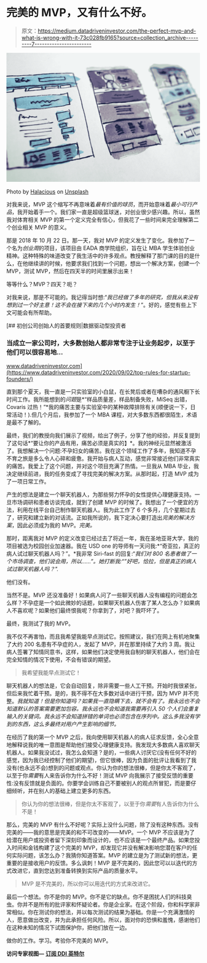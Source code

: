 # 完美的 MVP，又有什么不好。

> 原文：<https://medium.datadriveninvestor.com/the-perfect-mvp-and-what-is-wrong-with-it-73c028fb9165?source=collection_archive---------7----------------------->

![](img/3054cac5048d3564db7554586fb04555.png)

Photo by [Halacious](https://unsplash.com/@halacious?utm_source=unsplash&utm_medium=referral&utm_content=creditCopyText) on [Unsplash](https://unsplash.com/s/photos/prototype?utm_source=unsplash&utm_medium=referral&utm_content=creditCopyText)

对我来说，MVP 这个缩写不再意味着*最有价值的球员*，而开始意味着*最小可行产品*，我开始着手一个。我们家一直是超级篮球迷，对创业很少感兴趣。所以，虽然我对体育相关 MVP 的第一个定义完全有信心，但我花了一些时间来完全理解第二个创业相关 MVP 的意义。

那是 2018 年 10 月 22 日。那一天，我对 MVP 的定义发生了变化。我参加了一个名为*创业周*的项目，该项目由 EADA 商学院组织，旨在让 MBA 学生体验创业精神。这种特殊的味道改变了我生活中的许多观点。教授解释了那门课的目的是什么，在他继续讲的时候，他要求我们找到一个问题，想出一个解决方案，创建一个 MVP，测试 MVP，然后在四天半的时间里展示出来！

等等什么？MVP？四天？呃？

对我来说，那是不可能的。我记得当时想:“*我已经做了多年的研究，但我从来没有想到过一个好主意！这不会在接下来的几个小时内发生！*”。好的，感觉有些上下文可能会有所帮助。

[](https://www.datadriveninvestor.com/2020/09/02/top-rules-for-startup-founders/) [## 初创公司创始人的首要规则|数据驱动型投资者

### 当成立一家公司时，大多数创始人都非常专注于让业务起步，以至于他们可以很容易地…

www.datadriveninvestor.com](https://www.datadriveninvestor.com/2020/09/02/top-rules-for-startup-founders/) 

直到那个夏天，我一直是一只实验室的小白鼠，在长凳后或者在嘈杂的通风橱下长时间工作。我所能想到的*问题*是*“样品质量差，样品制备失败，MiSeq 出错，Covaris 过热！”*我的痛苦主要与实验室中的某种故障排除有关(顺便说一下，日常活动！).但几个月后，我参加了一个 MBA 课程，对大多数东西都很陌生，术语是最不了解的。

最终，我们的教授向我们展示了视频，给出了例子，分享了他的经验，并反复提到了这句话*“要让你的产品有用，痛苦必须是真实的】*。我的神经元显然被激活了。我想解决一个问题:不孕妇女的痛苦。我在这个领域工作了多年，我知道不孕不育之旅是多么令人心碎和疲惫。我开始与病人互动，感觉非常接近他们非常真实的痛苦。我爱上了这个问题，并对这个项目充满了热情。一旦我从 MBA 毕业，我决定继续前进，我的任务变成了寻找完美的解决方案。从那时起，打造 MVP 成为了一项日常工作。

产生的想法是建立一个聊天机器人，为那些努力怀孕的女性提供心理健康支持。一旦市场调研和患者访谈完成，就到了创建 MVP 的时候了。我想出了一个便宜的方法，利用在线平台自己制作聊天机器人。我为此工作了 6 个多月，几个星期过去了，研究和建立新的对话流。正如我所说的，我下定决心要打造出*完美的解决方案*，因此必须成为我的 MVP。*完美。*

那时，距离我对 MVP 的定义改变已经过去了将近一年，我在圣地亚哥大学，我的项目被选为校园创业加速器。我在 USD one 的导师有一天问我:*“奇亚拉，真正的病人试过聊天机器人吗？”。*我非常 Siri-fast 的回复:“*我们对 800 名患者做了一个市场调查，他们说会用，所以……”。*她打断我:“*”好吧，恰拉，但是真正的病人试过聊天机器人吗？".*

他们没有。

当然不是。MVP 还没准备好！如果病人问了一些聊天机器人没有编程的问题会怎么样？不孕症是一个如此微妙的话题，如果聊天机器人伤害了某人怎么办？如果病人不喜欢呢？如果他们最终恨我呢？你拿到了，对吧？我吓坏了。

最终，我测试了我的 MVP。

我不仅不再害怕，而且我希望我能早点测试它。按照建议，我们在网上有机地聚集了大约 200 名患有不孕症的人，发起了 MVP，并在那里持续了大约 3 周。我让病人签署了知情同意书，这样，如果他们决定使用我自制的聊天机器人，他们会在完全知情的情况下使用，不会有错误的期望。

> 我希望我能早点测试它！

聊天机器人的想法是，它会自动回复，除非需要一些人工干预。开始时我很紧张，但后来我忙着干预。是的，我不得不在大多数对话中进行干预，因为 MVP 并不完整。*我就知道！但是你知道吗？如果我一直隐瞒下去，就不会有了。我永远也不会知道默认的答案需要更加包容。我永远也不会知道我需要再引入 50 个人们会重复输入的关键词。我永远不会知道拼错的单词也必须包含在序列中。这么多我没有学到的东西，这么多最终对用户产生影响的细节。*

在经历了我的第一个 MVP 之后，我向使用聊天机器人的病人征求反馈，全心全意地解释说我的唯一意图是帮助他们接受心理健康支持。我发现大多数病人喜欢聊天机器人。如果我没试过，我怎么会知道？是的，一些病人讨厌它(没有任何不好的感觉，因为我已经控制了他们的期望)，但它很棒，因为负面的批评让我看到了我没有(也永远不会)想到的问题或观点。你认为你的想法很棒，但是你太不客观了，以至于你*需要*有人来告诉你为什么不好！测试 MVP 向我展示了接受反馈的重要性:没有反馈就是负面的。你要学会训练自己不要被别人的观点所冒犯，而是要仔细倾听，并在别人的基础上建立更多的东西。

> 你认为你的想法很棒，但是你太不客观了，以至于你*需要*有人告诉你为什么不是！

那么，完美的 MVP 有什么不好呢？实际上没什么问题，除了没有这种东西。没有完美的——我的意思是完美的和不可改变的——MVP。一个 MVP 不应该是为了给潜在用户或投资者留下深刻印象而设计的，也不应该是一个最终产品。如果您投入时间和金钱构建了这个完美的 MVP，却发现它并没有解决影响您潜在客户的任何实际问题，该怎么办？我猜你知道答案。MVP 的建立是为了测试新的想法，更重要的是接收用户的反馈。多么讽刺！MVP 是不完美的，因此您可以以迭代的方式改进它，直到您达到准备转换到实际产品的质量水平。

> MVP 是不完美的，所以你可以用迭代的方式来改进它。

最后一个想法。你不是你的 MVP。你不是它的缺点。你不是困扰人们的科技臭虫。你并不是所有的批评家和怀疑论者。你是企业家。在这个阶段，你和科学家非常相似。你在测试你的想法，并以每次测试的结果为基础。你是一个充满激情的人，愿意做出改变，并为此承担任何风险。所以，面对你的恐惧和羞愧，感谢他们在这种未知的情况下试图保护你，把他们放在一边。

做你的工作。学习。考验你不完美的 MVP。

**访问专家视图—** [**订阅 DDI 英特尔**](https://datadriveninvestor.com/ddi-intel)